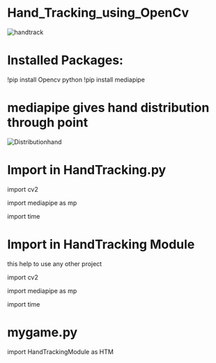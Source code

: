 # Hand_Tracking_using_OpenCv

![handtrack](https://user-images.githubusercontent.com/106165581/202970306-211cf286-777d-4be2-9765-3557f24bb427.png)

# Installed Packages:
!pip install Opencv python
!pip install mediapipe

# mediapipe gives hand distribution through point

![Distributionhand](https://user-images.githubusercontent.com/106165581/202971883-1b43936d-5467-44fe-a0bb-2c5709ac517b.png)

# Import in HandTracking.py
import cv2


import mediapipe as mp


import time


# Import in HandTracking Module
this help to use any other project

import cv2


import mediapipe as mp


import time

# mygame.py

import HandTrackingModule as HTM


